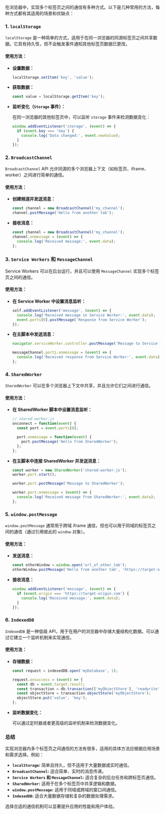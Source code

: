 在浏览器中，实现多个标签页之间的通信有多种方式。以下是几种常用的方法，每种方式都有其适用的场景和优缺点：

### 1. `localStorage`

`localStorage` 是一种简单的方式，适用于在同一浏览器的同源标签页之间共享数据。它具有持久性，但不会触发事件通知其他标签页数据已更改。

#### 使用方法：

- **设置数据：**

  ```javascript
  localStorage.setItem('key', 'value');
  ```

- **获取数据：**

  ```javascript
  const value = localStorage.getItem('key');
  ```

- **监听变化（`Storage` 事件）：**

  在同一浏览器的其他标签页中，可以监听 `storage` 事件来检测数据变化：

  ```javascript
  window.addEventListener('storage', (event) => {
    if (event.key === 'key') {
      console.log('Data changed:', event.newValue);
    }
  });
  ```

### 2. `BroadcastChannel`

`BroadcastChannel` API 允许同源的多个浏览器上下文（如标签页、iframe、worker）之间进行简单的通信。

#### 使用方法：

- **创建频道并发送消息：**

  ```javascript
  const channel = new BroadcastChannel('my_channel');
  channel.postMessage('Hello from another tab');
  ```

- **接收消息：**

  ```javascript
  const channel = new BroadcastChannel('my_channel');
  channel.onmessage = (event) => {
    console.log('Received message:', event.data);
  };
  ```

### 3. `Service Workers` 和 `MessageChannel`

Service Workers 可以在后台运行，并且可以使用 `MessageChannel` 实现多个标签页之间的通信。

#### 使用方法：

- **在 Service Worker 中设置消息监听：**

  ```javascript
  self.addEventListener('message', (event) => {
    console.log('Received message in Service Worker:', event.data);
    event.ports[0].postMessage('Response from Service Worker');
  });
  ```

- **在主脚本中发送消息：**

  ```javascript
  navigator.serviceWorker.controller.postMessage('Message to Service Worker', [messageChannel.port2]);

  messageChannel.port1.onmessage = (event) => {
    console.log('Received response from Service Worker:', event.data);
  };
  ```

### 4. `SharedWorker`

`SharedWorker` 可以在多个浏览器上下文中共享，并且允许它们之间进行通信。

#### 使用方法：

- **在 SharedWorker 脚本中设置消息监听：**

  ```javascript
  // shared-worker.js
  onconnect = function(event) {
    const port = event.ports[0];

    port.onmessage = function(event) {
      port.postMessage('Hello from SharedWorker');
    };
  };
  ```

- **在主脚本中连接 SharedWorker 并发送消息：**

  ```javascript
  const worker = new SharedWorker('shared-worker.js');
  worker.port.start();

  worker.port.postMessage('Message to SharedWorker');

  worker.port.onmessage = (event) => {
    console.log('Received message from SharedWorker:', event.data);
  };
  ```

### 5. `window.postMessage`

`window.postMessage` 通常用于跨域 iframe 通信，但也可以用于同域的标签页之间的通信（通过引用彼此的 `window` 对象）。

#### 使用方法：

- **发送消息：**

  ```javascript
  const otherWindow = window.open('url_of_other_tab');
  otherWindow.postMessage('Hello from another tab', 'https://target-origin.com');
  ```

- **接收消息：**

  ```javascript
  window.addEventListener('message', (event) => {
    if (event.origin === 'https://target-origin.com') {
      console.log('Received message:', event.data);
    }
  });
  ```

### 6. `IndexedDB`

`IndexedDB` 是一种低级 API，用于在用户的浏览器中存储大量结构化数据。可以通过它建立一个监听机制来实现通信。

#### 使用方法：

- **存储数据：**

  ```javascript
  const request = indexedDB.open('myDatabase', 1);

  request.onsuccess = (event) => {
    const db = event.target.result;
    const transaction = db.transaction(['myObjectStore'], 'readwrite');
    const objectStore = transaction.objectStore('myObjectStore');
    objectStore.put('value', 'key');
  };
  ```

- **监听数据变化：**

  可以通过定时器或者更高级的监听机制来检测数据变化。

### 总结

实现浏览器内多个标签页之间通信的方法有很多，适用的具体方法应根据应用场景和需求选择。例如：

- **`localStorage`:** 简单且持久，但不适用于大量数据或实时通信。
- **`BroadcastChannel`:** 适合简单、实时的消息传递。
- **`Service Workers` 和 `MessageChannel`:** 适合复杂的后台任务和跨标签页通信。
- **`SharedWorker`:** 适用于在多个标签页中共享逻辑和数据。
- **`window.postMessage`:** 适用于同域或跨域的窗口间通信。
- **`IndexedDB`:** 适合大量数据存储和复杂的数据处理需求。

选择合适的通信机制可以显著提升应用的性能和用户体验。